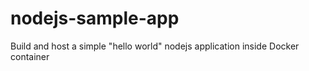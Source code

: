 # nodejs-sample-app

Build and host a simple "hello world" nodejs application inside Docker container

